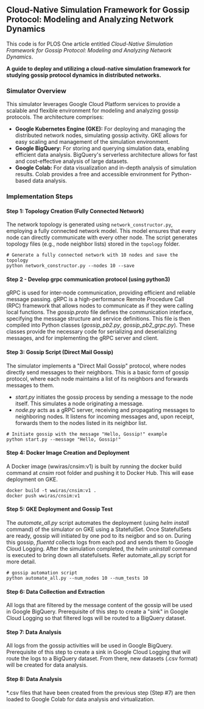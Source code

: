 ## Cloud-Native Simulation Framework for Gossip Protocol: Modeling and Analyzing Network Dynamics
This code is for PLOS One article entitled *Cloud-Native Simulation Framework for Gossip Protocol: Modeling
and Analyzing Network Dynamics*.

**A guide to deploy and utilizing a cloud-native simulation framework for studying gossip protocol dynamics in distributed networks.**

### Simulator Overview
This simulator leverages Google Cloud Platform services to provide a scalable and flexible environment for modeling and analyzing gossip protocols. The architecture comprises:

* **Google Kubernetes Engine (GKE):** For deploying and managing the distributed network nodes, simulating gossip activity. GKE allows for easy scaling and management of the simulation environment.
* **Google BigQuery:** For storing and querying simulation data, enabling efficient data analysis. BigQuery's serverless architecture allows for fast and cost-effective analysis of large datasets.
* **Google Colab:** For data visualization and in-depth analysis of simulation results. Colab provides a free and accessible environment for Python-based data analysis.

### Implementation Steps

#### Step 1: Topology Creation (Fully Connected Network)

The network topology is generated using `network_constructor.py`, employing a fully connected network model. This model ensures that every node can directly communicate with every other node. The script generates topology files (e.g., node neighbor lists) stored in the `topology` folder.

```shell
# Generate a fully connected network with 10 nodes and save the topology
python network_constructor.py --nodes 10 --save
```
#### Step 2 - Develop grpc communication protocol (using python3)
gRPC is used for inter-node communication, providing efficient and reliable message passing. gRPC is a high-performance Remote Procedure Call (RPC) framework that allows nodes to communicate as if they were calling local functions. The *gossip.proto* file defines the communication interface, specifying the message structure and service definitions. This file is then compiled into Python classes (*gossip_pb2.py*, *gossip_pb2_grpc.py*). These classes provide the necessary code for serializing and deserializing messages, and for implementing the gRPC server and client.

#### Step 3: Gossip Script (Direct Mail Gossip)
The simulator implements a "Direct Mail Gossip" protocol, where nodes directly send messages to their neighbors. This is a basic form of gossip protocol, where each node maintains a list of its neighbors and forwards messages to them.

- *start.py* initiates the gossip process by sending a message to the node itself. This simulates a node originating a message.
- *node.py* acts as a gRPC server, receiving and propagating messages to neighboring nodes. It listens for incoming messages and, upon receipt, forwards them to the nodes listed in its neighbor list.
```shell
# Initiate gossip with the message "Hello, Gossip!" example
python start.py --message "Hello, Gossip!"
```

#### Step 4: Docker Image Creation and Deployment
A Docker image (wwiras/cnsim:v1) is built by running the docker build command at *cnsim* root folder and pushing it to Docker Hub. This will ease deployment on GKE.
```
docker build -t wwiras/cnsim:v1 .
docker push wwiras/cnsim:v1
```
#### Step 5: GKE Deployment and Gossip Test
The *automate_all.py* script automates the deployment (using *helm install* command) of the simulator on GKE using a StatefulSet. Once StatefulSets are ready, gossip will initiated by one pod to its neigbor and so on. During this gossip, *fluentd* collects logs from each pod and sends them to Google Cloud Logging.  After the simulation completed, the *helm uninstall* command is executed to bring down all statefulsets. Refer automate_all.py script for more detail.
```shell
# gossip automation script
python automate_all.py --num_nodes 10 --num_tests 10
```

#### Step 6: Data Collection and Extraction
All logs that are filtered by the message content of the gossip will be used in Google BigQuery. Prerequisite of this step to create a "sink" in Google Cloud Logging so that filtered logs will be routed to a BigQuery dataset.

#### Step 7: Data Analysis
All logs from the gossip activities will be used in Google BigQuery. Prerequisite of this step to create a sink in Google Cloud Logging that will route the logs to a BigQuery dataset. From there, new datasets (.csv format) will be created for data analysis. 

#### Step 8: Data Analysis
*.csv files that have been created from the previous step (Step #7) are then loaded to Google Colab for data analysis and virtualization. 

